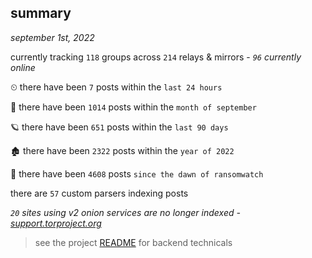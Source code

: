 
## summary
_september 1st, 2022_

currently tracking `118` groups across `214` relays & mirrors - _`96` currently online_

⏲ there have been `7` posts within the `last 24 hours`

🦈 there have been `1014` posts within the `month of september`

🪐 there have been `651` posts within the `last 90 days`

🏚 there have been `2322` posts within the `year of 2022`

🦕 there have been `4608` posts `since the dawn of ransomwatch`

there are `57` custom parsers indexing posts

_`20` sites using v2 onion services are no longer indexed - [support.torproject.org](https://support.torproject.org/onionservices/v2-deprecation/)_

> see the project [README](https://github.com/joshhighet/ransomwatch#ransomwatch--) for backend technicals
